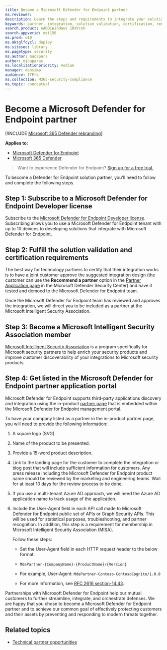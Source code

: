 ```yaml
---
title: Become a Microsoft Defender for Endpoint partner
ms.reviewer: 
description: Learn the steps and requirements to integrate your solution with Microsoft Defender ATP and be a partner
keywords: partner, integration, solution validation, certification, requirements, member, misa, application portal
search.product: eADQiWindows 10XVcnh
search.appverid: met150
ms.prod: w10
ms.mktglfcycl: deploy
ms.sitesec: library
ms.pagetype: security
ms.author: macapara
author: mjcaparas
ms.localizationpriority: medium
manager: dansimp
audience: ITPro
ms.collection: M365-security-compliance 
ms.topic: conceptual 
---
```


# Become a Microsoft Defender for Endpoint partner

[!INCLUDE [Microsoft 365 Defender rebranding](../../includes/microsoft-defender.md)]

**Applies to:**
- [Microsoft Defender for Endpoint](https://go.microsoft.com/fwlink/p/?linkid=2154037)
- [Microsoft 365 Defender](https://go.microsoft.com/fwlink/?linkid=2118804)

> Want to experience Defender for Endpoint? [Sign up for a free trial.](https://www.microsoft.com/microsoft-365/windows/microsoft-defender-atp?ocid=docs-wdatp-exposedapis-abovefoldlink)

To become a Defender for Endpoint solution partner, you'll need to follow and complete the following steps.

## Step 1: Subscribe to a Microsoft Defender for Endpoint Developer license
Subscribe to the [Microsoft Defender for Endpoint Developer license](https://winatpregistration-prd.trafficmanager.net/Developer/UserAgreement?Length=9). Subscribing allows you to use a Microsoft Defender for Endpoint tenant with up to 10 devices to developing solutions that integrate with Microsoft Defender for Endpoint. 

## Step 2: Fulfill the solution validation and certification requirements
The best way for technology partners to certify that their integration works is to have a joint customer approve the suggested integration design (the customer can use the **Recommend a partner** option in the [Partner Application page](https://securitycenter.microsoft.com/interoperability/partners) in the Microsoft Defender Security Center) and have it tested and demoed to the Microsoft Defender for Endpoint team.

Once the Microsoft Defender for Endpoint team has reviewed and approves the integration, we will direct you to be included as a partner at the Microsoft Intelligent Security Association.

## Step 3: Become a  Microsoft Intelligent Security Association member
[Microsoft Intelligent Security Association](https://www.microsoft.com/security/partnerships/intelligent-security-association) is a program specifically for Microsoft security partners to help enrich your security products and improve customer discoverability of your integrations to Microsoft security products.

## Step 4: Get listed in the Microsoft Defender for Endpoint partner application portal
Microsoft Defender for Endpoint supports third-party applications discovery and integration using the in-product [partner page](partner-applications.md) that is embedded within the Microsoft Defender for Endpoint management portal. 

To have your company listed as a partner in the in-product partner page, you will need to provide the following information:

1. A square logo (SVG).
2. Name of the product to be presented.
3. Provide a 15-word product description.
4. Link to the landing page for the customer to complete the integration or blog post that will include sufficient information for customers. Any press release including the Microsoft Defender for Endpoint product name should be reviewed by the marketing and engineering teams. Wait for at least 10 days for the review process to be done.
5.	If you use a multi-tenant Azure AD approach, we will need the Azure AD application name to track usage of the application.
6. Include the User-Agent field in each API call made to Microsoft Defender for Endpoint public set of APIs or Graph Security APIs. This will be used for statistical purposes, troubleshooting, and partner recognition. In addition, this step is a requirement for membership in Microsoft Intelligent Security Association (MISA).

    Follow these steps:
    
   	- Set the User-Agent field in each HTTP request header to the below format.

    - `MdePartner-{CompanyName}-{ProductName}/{Version}`
    
    - For example, User-Agent: `MdePartner-Contoso-ContosoCognito/1.0.0`
    
    - For more information, see [RFC 2616 section-14.43](https://tools.ietf.org/html/rfc2616#section-14.43).

Partnerships with Microsoft Defender for Endpoint help our mutual customers to further streamline, integrate, and orchestrate defenses. We are happy that you chose to become a Microsoft Defender for Endpoint partner and to achieve our common goal of effectively protecting customers and their assets by preventing and responding to modern threats together.

## Related topics
- [Technical partner opportunities](partner-integration.md)
